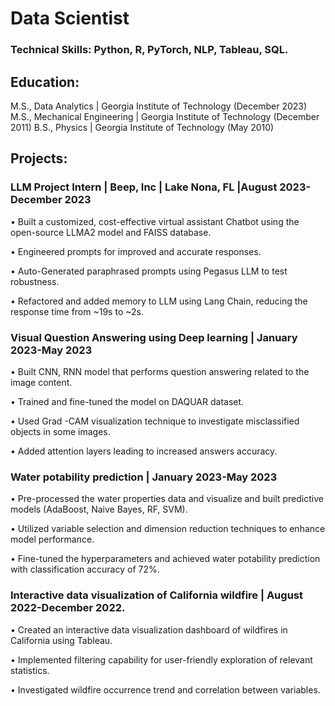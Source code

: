 # Data Scientist
### Technical Skills: Python, R, PyTorch, NLP, Tableau, SQL.

## Education:
M.S., Data Analytics | Georgia Institute of Technology (December 2023)
M.S., Mechanical Engineering | Georgia Institute of Technology (December 2011)
B.S., Physics | Georgia Institute of Technology (May 2010)


## Projects:

### LLM Project Intern | Beep, Inc | Lake Nona, FL |August 2023-December 2023

•	Built a customized, cost-effective virtual assistant Chatbot using the open-source LLMA2 model and FAISS database.

•	Engineered prompts for improved and accurate responses.

•	Auto-Generated paraphrased prompts using Pegasus LLM to test robustness.

•	Refactored and added memory to LLM using Lang Chain, reducing the response time from ~19s to ~2s.

### Visual Question Answering using Deep learning | January 2023-May 2023

•	Built CNN, RNN model that performs question answering related to the image content.

•	Trained and fine-tuned the model on DAQUAR dataset.

•	Used Grad -CAM visualization technique to investigate misclassified objects in some images. 

•	Added attention layers leading to increased answers accuracy.

### Water potability prediction | January 2023-May 2023

•	Pre-processed the water properties data and visualize and built predictive models (AdaBoost, Naive Bayes, RF, SVM).

•	Utilized variable selection and dimension reduction techniques to enhance model performance.

•	Fine-tuned the hyperparameters and achieved water potability prediction with classification accuracy of 72%.

### Interactive data visualization of California wildfire | August 2022-December 2022.

•	Created an interactive data visualization dashboard of wildfires in California using Tableau.

•	Implemented filtering capability for user-friendly exploration of relevant statistics.

•	Investigated wildfire occurrence trend and correlation between variables.


